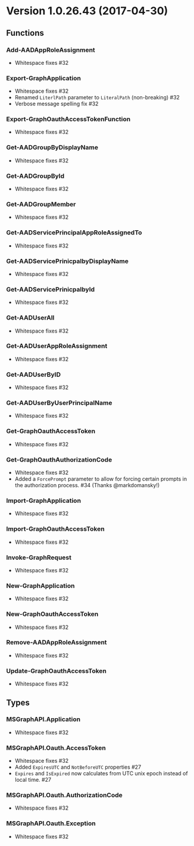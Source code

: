 # Version 1.0.26.43 (2017-04-30)

## Functions

### Add-AADAppRoleAssignment

* Whitespace fixes #32

### Export-GraphApplication

* Whitespace fixes #32
* Renamed `LiterlPath` parameter to `LiteralPath` (non-breaking) #32
* Verbose message spelling fix #32

### Export-GraphOauthAccessTokenFunction

* Whitespace fixes #32

### Get-AADGroupByDisplayName

* Whitespace fixes #32

### Get-AADGroupById

* Whitespace fixes #32

### Get-AADGroupMember

* Whitespace fixes #32

### Get-AADServicePrincipalAppRoleAssignedTo

* Whitespace fixes #32

### Get-AADServicePrinicpalbyDisplayName

* Whitespace fixes #32

### Get-AADServicePrinicpalbyId

* Whitespace fixes #32

### Get-AADUserAll

* Whitespace fixes #32

### Get-AADUserAppRoleAssignment

* Whitespace fixes #32

### Get-AADUserByID

* Whitespace fixes #32

### Get-AADUserByUserPrincipalName

* Whitespace fixes #32

### Get-GraphOauthAccessToken

* Whitespace fixes #32

### Get-GraphOauthAuthorizationCode

* Whitespace fixes #32
* Added a `ForcePrompt` parameter to allow for forcing certain prompts in the authorization process. #34 (Thanks @markdomansky!)

### Import-GraphApplication

* Whitespace fixes #32

### Import-GraphOauthAccessToken

* Whitespace fixes #32

### Invoke-GraphRequest

* Whitespace fixes #32

### New-GraphApplication

* Whitespace fixes #32

### New-GraphOauthAccessToken

* Whitespace fixes #32

### Remove-AADAppRoleAssignment

* Whitespace fixes #32

### Update-GraphOauthAccessToken

* Whitespace fixes #32

## Types

### MSGraphAPI.Application

* Whitespace fixes #32

### MSGraphAPI.Oauth.AccessToken

* Whitespace fixes #32
* Added `ExpiresUTC` and `NotBeforeUTC` properties #27
* `Expires` and `IsExpired` now calculates from UTC unix epoch instead of local time. #27

### MSGraphAPI.Oauth.AuthorizationCode

* Whitespace fixes #32

### MSGraphAPI.Oauth.Exception

* Whitespace fixes #32